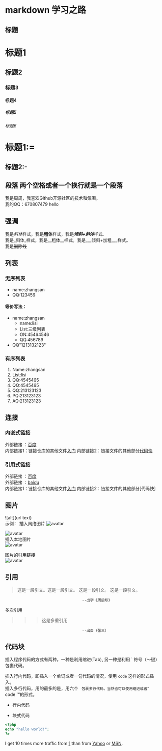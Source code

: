 #  markdown 学习之路
##  标题

#  标题1
##  标题2
###  标题3
####  标题4
#####  标题5
######  标题6
<!-- 以下这种不常用 -->
标题1:=
===
标题2:-
---

##  段落 两个空格或者一个换行就是一个段落

我是周周，我喜欢Github开源社区的技术和氛围。  
  我的QQ：670807479
	hello 

##  强调
我是*斜体*样式，我是**粗体**样式，我是***倾斜+斜体***样式.  
我是_斜体_样式，我是__粗体__样式，我是___倾斜+加粗___样式。  
我是~~删除线~~


##  列表
###  无序列表  
* name:zhangsan    
* QQ:123456 

####  等价写法：
- name:zhangsan  
	- name:lisi 
	 - List:三级列表
	 - ON:45464546
	- QQ:456789
- QQ"1213132123"  
###  有序列表
 1. Name:zhangsan  
   1. List:lisi
   2. QQ:4545465
   3. QQ:4545465
 2. QQ:213123123  
 4. PQ:213123123
 3. AQ:213123123


##  连接
###  内嵌式链接    
外部链接 ：[百度](https://baidu.com)   
内部链接1：链接仓库的其他文件[入门](rumen.md)
内部链接2：链接文件的其他部分[代码快](markdown.md#代码块)

###  引用式链接  
外部链接 ：[百度]  
外部链接 ：[baidu]  
内部链接1：链接仓库的其他文件[入门]
内部链接2：链接文件的其他部分[代码快]


##  图片
  
![alt](url text)  
示例：
插入网络图片
![avatar](https://www.baidu.com/img/bd_logo1.png "baidu")  

![avatar](https://www.baidu.com/img/bd_logo1.png)  
插入本地图片  
![avatar](/home/picture/1.png)

图片的引用链接  
![avatar][baidulogo]  

##  引用
>这是一段引文。这是一段引文。 这是一段引文。 这是一段引文。  

                                       --出字《周后珍》  
多次引用  
>>>这是多重引用  

                                       --出自（张三）


##  代码块

插入程序代码的方式有两种，一种是利用缩进(Tab), 另一种是利用 ` 符号（～键）包裹代码。  

插入行内代码，即插入一个单词或者一句代码的情况，使用 `code` 这样的形式插入。  
插入多行代码，用的最多的是，用六个 ` 包裹多行代码。当然也可以使用缩进或者“` code `”的形式。  
  
- 行内代码  

- 块式代码  
```php  
<?php 
echo "hello world!";
?>  
``` 












I get 10 times more traffic from [1] than from [Yahoo][2] or [MSN][3].  

[1]: http://baidu.com/        "Google" 
[2]: http://search.yahoo.com/  "Yahoo Search" 
[3]: http://search.msn.com/    "MSN Search"


<!-- 以下是文档的引用链接 -->
[百度]: https://www.baidu.com/  
[baidu]: https://www.baidu.com  
[入门]: markdown.md  
[代码块]:markdown.md#代码块 
[baidulogo]:https://www.baidu.com/img/bd_logo1.png
